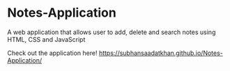 # Notes-Application
A web application that allows user to add, delete and search notes using HTML, CSS and JavaScript

Check out the application here! https://subhansaadatkhan.github.io/Notes-Application/
